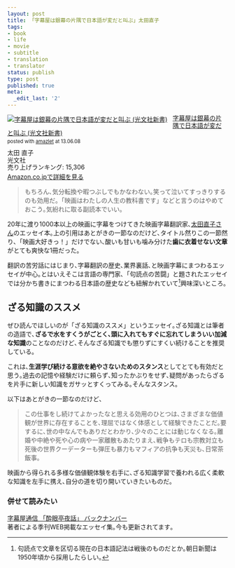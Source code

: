 ```yaml
---
layout: post
title: 「字幕屋は銀幕の片隅で日本語が変だと叫ぶ」太田直子
tags:
- book
- life
- movie
- subtitle
- translation
- translator
status: publish
type: post
published: true
meta:
  _edit_last: '2'
---
```

<div class="amazlet-box" style="margin-bottom:0px;"><div class="amazlet-image" style="float:left;margin:0px 12px 1px 0px;"><a href="http://www.amazon.co.jp/exec/obidos/ASIN/433403392X/harupong-22/ref=nosim/" name="amazletlink" target="_blank"><img src="http://ecx.images-amazon.com/images/I/31T3EXyTWrL._SL160_.jpg" alt="字幕屋は銀幕の片隅で日本語が変だと叫ぶ (光文社新書)" style="border: none;" /></a></div><div class="amazlet-info" style="line-height:120%; margin-bottom: 10px"><div class="amazlet-name" style="margin-bottom:10px;line-height:120%"><a href="http://www.amazon.co.jp/exec/obidos/ASIN/433403392X/harupong-22/ref=nosim/" name="amazletlink" target="_blank">字幕屋は銀幕の片隅で日本語が変だと叫ぶ (光文社新書)</a><div class="amazlet-powered-date" style="font-size:80%;margin-top:5px;line-height:120%">posted with <a href="http://www.amazlet.com/" title="amazlet" target="_blank">amazlet</a> at 13.06.08</div></div><div class="amazlet-detail">太田 直子 <br />光文社 <br />売り上げランキング: 15,306<br /></div><div class="amazlet-sub-info" style="float: left;"><div class="amazlet-link" style="margin-top: 5px"><a href="http://www.amazon.co.jp/exec/obidos/ASIN/433403392X/harupong-22/ref=nosim/" name="amazletlink" target="_blank">Amazon.co.jpで詳細を見る</a></div></div></div><div class="amazlet-footer" style="clear: left"></div></div>

> もちろん､気分転換や暇つぶしでもかなわない｡笑って泣いてすっきりするのも効用だ｡「映画はわたしの人生の教科書です」などと言うのはやめておこう｡気紛れに取る副読本でいい｡

20年に渡り1000本以上の映画に字幕をつけてきた映画字幕翻訳家､[太田直子さん](http://ja.wikipedia.org/wiki/%E5%A4%AA%E7%94%B0%E7%9B%B4%E5%AD%90)のエッセイ本｡上の引用はあとがきの一節なのだけど､タイトル然りこの一節然り､「映画大好きっ！」だけでない､酸いも甘いも噛み分けた**歯に衣着せない文章**がとても爽快な1冊だった｡

翻訳の苦労話にはじまり､字幕翻訳の歴史､業界裏話､と映画字幕にまつわるエッセイが中心｡とはいえそこは言語の専門家､「句読点の苦闘」と題されたエッセイでは分かち書きにまつわる日本語の歴史なども紐解かれていて[^01]興味深いところ｡

## ざる知識のススメ

ぜひ読んでほしいのが「ざる知識のススメ」というエッセイ｡ざる知識とは筆者の造語で､**ざるで水をすくうがごとく､頭に入れてもすぐに忘れてしまういい加減な知識**のことなのだけど､そんなざる知識でも懲りずにすくい続けることを推奨している｡

これは､**生涯学び続ける意欲を絶やさないためのスタンス**としてとても有効だと思う｡過去の記憶や経験だけに頼らず､知ったかぶりをせず､疑問があったらざるを片手に新しい知識をガサッとすくってみる｡そんなスタンス｡

以下はあとがきの一節なのだけど､

> この仕事をし続けてよかったなと思える効用のひとつは､さまざまな価値観が世界に存在することを､理屈ではなく体感として経験できたことだ｡要するに､世の中なんでもありだとわかり､少々のことには動じなくなる｡離婚や中絶や死や心の病や一家離散もあたりまえ､戦争もテロも宗教対立も死後の世界クーデーターも弾圧も暴力もマフィアの抗争も天災も､日常茶飯事｡

映画から得られる多様な価値観体験を右手に､ざる知識学習で養われる広く柔軟な知識を左手に携え､自分の道を切り開いていきたいものだ｡

### 併せて読みたい

[字幕屋通信  「酔眼亭夜話」 バックナンバー](http://www.tsuhon.jp/title/backnumber.html)  
著者による季刊WEB掲載なエッセイ集｡今も更新されてます｡

[^01]: 句読点で文章を区切る現在の日本語記法は戦後のものだとか｡朝日新聞は1950年頃から採用したらしい｡
